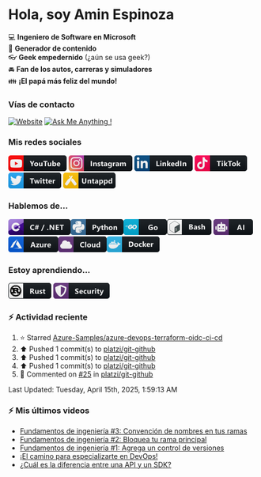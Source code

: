 # Hola, soy Amin Espinoza

:computer: **Ingeniero de Software en Microsoft**  
:pencil: **Generador de contenido**  
:eyeglasses: **Geek empedernido** (¿aún se usa geek?)  
:oncoming_automobile: **Fan de los autos, carreras y simuladores**  
:family: **¡El papá más feliz del mundo!**

### Vías de contacto

[![Website](https://img.shields.io/badge/aminespinoza.com-up-green?style=for-the-badge)][website]
[![Ask Me Anything !](https://img.shields.io/badge/Ask%20me-anything-1abc9c.svg?style=for-the-badge)](https://calendly.com/aminespinoza/consultoria)

### Mis redes sociales
[<img src="./assets/social/youtube.png"/>][youtube]
[<img src="./assets/social/instagram.png"/>][instagram]
[<img src="./assets/social/linkedin.png"/>][linkedin]
[<img src="./assets/social/tiktok.png"/>][linkedin]
[<img src="./assets/social/twitter.png"/>][twitter]
[<img src="./assets/social/untappd.png"/>][untappd]

### Hablemos de...
<img src="./assets/tech/csharp_dotnet.png"/><img src="./assets/tech/python.png"/><img src="./assets/tech/go.png"/><img src="./assets/tech/bash.png"/>
<img src="./assets/tech/ai.png"/><img src="./assets/tech/azure.png"/><img src="./assets/tech/cloud.png"/><img src="./assets/tech/docker.png"/>

### Estoy aprendiendo...
<img src="./assets/tech/rust.png"/> <img src="./assets/tech/security.png"/>


### :zap: Actividad reciente
<!--RECENT_ACTIVITY:start-->
1. ⭐ Starred [Azure-Samples/azure-devops-terraform-oidc-ci-cd](https://github.com/Azure-Samples/azure-devops-terraform-oidc-ci-cd)<br>
2. ⬆️ Pushed 1 commit(s) to [platzi/git-github](https://github.com/platzi/git-github)<br>
3. ⬆️ Pushed 1 commit(s) to [platzi/git-github](https://github.com/platzi/git-github)<br>
4. ⬆️ Pushed 1 commit(s) to [platzi/git-github](https://github.com/platzi/git-github)<br>
5. 💬 Commented on [#25](https://github.com/platzi/git-github/pull/25#issuecomment-2783127762) in [platzi/git-github](https://github.com/platzi/git-github)<br>
<!--RECENT_ACTIVITY:end-->
<!--RECENT_ACTIVITY:last_update-->
Last Updated: Tuesday, April 15th, 2025, 1:59:13 AM
<!--RECENT_ACTIVITY:last_update_end-->

### :zap: Mis últimos videos
<!-- YOUTUBE:START -->
- [Fundamentos de ingeniería #3: Convención de nombres en tus ramas](https://www.youtube.com/watch?v=33Qe2ok97Ek)
- [Fundamentos de ingeniería #2: Bloquea tu rama principal](https://www.youtube.com/watch?v=H68iK7r4GrA)
- [Fundamentos de ingeniería #1: Agrega un control de versiones](https://www.youtube.com/watch?v=zgZuGuXK_HA)
- [¡El camino para especializarte en DevOps!](https://www.youtube.com/watch?v=XS1QshzjYWg)
- [¿Cuál es la diferencia entre una API y un SDK?](https://www.youtube.com/watch?v=SPtaIPj2U-k)
<!-- YOUTUBE:END -->


[website]: https://aminespinoza.com/
[twitter]: https://twitter.com/aminespinoza
[youtube]: https://www.youtube.com/c/AminEspinoza
[linkedin]: https://www.linkedin.com/in/amin-espinoza-71b24661/
[instagram]: https://www.instagram.com/aminespinoza10/
[untappd]: https://untappd.com/user/aminespinoza
